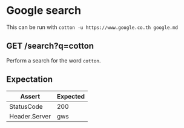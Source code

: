 # Google search

This can be run with `cotton -u https://www.google.co.th google.md`

## GET /search?q=cotton

Perform a search for the word `cotton`.

## Expectation

| Assert | Expected |
| - | - |
| StatusCode | 200 |
| Header.Server | gws |